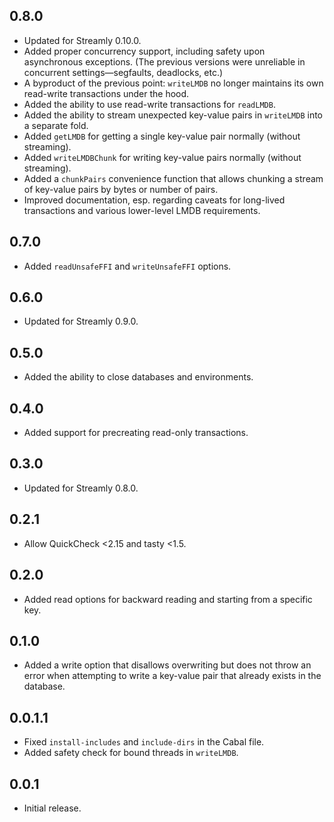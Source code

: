 ## 0.8.0

* Updated for Streamly 0.10.0.
* Added proper concurrency support, including safety upon asynchronous exceptions. (The previous versions were unreliable in concurrent settings—segfaults, deadlocks, etc.)
* A byproduct of the previous point: `writeLMDB` no longer maintains its own read-write transactions under the hood.
* Added the ability to use read-write transactions for `readLMDB`.
* Added the ability to stream unexpected key-value pairs in `writeLMDB` into a separate fold.
* Added `getLMDB` for getting a single key-value pair normally (without streaming).
* Added `writeLMDBChunk` for writing key-value pairs normally (without streaming).
* Added a `chunkPairs` convenience function that allows chunking a stream of key-value pairs by bytes or number of pairs.
* Improved documentation, esp. regarding caveats for long-lived transactions and various lower-level LMDB requirements.

## 0.7.0

* Added `readUnsafeFFI` and `writeUnsafeFFI` options.

## 0.6.0

* Updated for Streamly 0.9.0.

## 0.5.0

* Added the ability to close databases and environments.

## 0.4.0

* Added support for precreating read-only transactions.

## 0.3.0

* Updated for Streamly 0.8.0.

## 0.2.1

* Allow QuickCheck <2.15 and tasty <1.5.

## 0.2.0

* Added read options for backward reading and starting from a specific key.

## 0.1.0

* Added a write option that disallows overwriting but does not throw an error when attempting to write a key-value pair that already exists in the database.

## 0.0.1.1

* Fixed `install-includes` and `include-dirs` in the Cabal file.
* Added safety check for bound threads in `writeLMDB`.

## 0.0.1

* Initial release.
